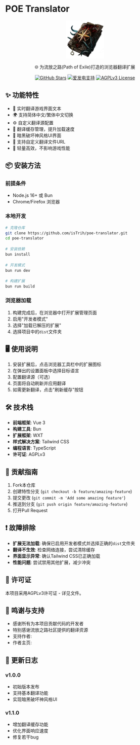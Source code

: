 # POE Translator

<div align="center">
  <img src="assets/icon.png" width="120" alt="POE Translator Logo">
  <p>🌐 为流放之路(Path of Exile)打造的浏览器翻译扩展</p>
  <div>
    <a href="https://github.com/isTrih/poe-translator"><img src="https://img.shields.io/github/stars/isTrih/poe-translator?style=social" alt="GitHub Stars"></a>
    <a href="https://afdian.tv/a/istrih"><img src="https://img.shields.io/badge/爱发电-支持作者-orange" alt="爱发电支持"></a>
    <a href="https://www.gnu.org/licenses/agpl-3.0.html"><img src="https://img.shields.io/badge/License-AGPLv3-blue.svg" alt="AGPLv3 License"></a>
  </div>
</div>

## ✨ 功能特性

- 🔄 实时翻译游戏界面文本
- 🌍 支持简体中文/繁体中文切换
- ⚙️ 自定义翻译源配置
- 💾 翻译缓存管理，提升加载速度
- 🎨 暗黑破坏神风格UI界面
- 🔧 支持自定义翻译文件URL
- 🚀 轻量高效，不影响游戏性能

## 📦 安装方法

### 前提条件
- Node.js 16+ 或 Bun
- Chrome/Firefox 浏览器

### 本地开发
```bash
# 克隆仓库
git clone https://github.com/isTrih/poe-translator.git
cd poe-translator

# 安装依赖
bun install

# 开发模式
bun run dev

# 构建扩展
bun run build
```

### 浏览器加载
1. 构建完成后，在浏览器中打开扩展管理页面
2. 启用"开发者模式"
3. 选择"加载已解压的扩展"
4. 选择项目中的`dist`文件夹

## 🖥️ 使用说明

1. 安装扩展后，点击浏览器工具栏中的扩展图标
2. 在弹出的设置面板中选择目标语言
3. 配置翻译源（可选）
4. 页面将自动刷新并应用翻译
5. 如需更新翻译，点击"刷新缓存"按钮

## 🛠️ 技术栈
- **前端框架**: Vue 3
- **构建工具**: Bun
- **扩展框架**: WXT
- **样式解决方案**: Tailwind CSS
- **编程语言**: TypeScript
- **许可证**: AGPLv3

## 🤝 贡献指南
1. Fork本仓库
2. 创建特性分支 (`git checkout -b feature/amazing-feature`)
3. 提交更改 (`git commit -m 'Add some amazing feature'`)
4. 推送到分支 (`git push origin feature/amazing-feature`)
5. 打开Pull Request

## ❗ 故障排除
- **扩展无法加载**: 确保已启用开发者模式并选择正确的`dist`文件夹
- **翻译不生效**: 检查网络连接，尝试清除缓存
- **界面显示异常**: 确认Tailwind CSS已正确加载
- **性能问题**: 尝试禁用其他扩展，减少冲突

## 📄 许可证
本项目采用AGPLv3许可证 - 详见<mcfile name="LICENSE" path="/Users/trih/Downloads/poeProject/poe-translator/LICENSE"></mcfile>文件。

## 🙏 鸣谢与支持
- 感谢所有为本项目贡献代码的开发者
- 特别感谢流放之路社区提供的翻译资源
- 支持作者: <mcurl name="爱发电" url="https://afdian.tv/a/istrih"></mcurl>
- 作者主页: <mcurl name="踩蘑菇" url="https://www.caimogu.cc/author/istrih"></mcurl>

## 📝 更新日志
### v1.0.0
- 初始版本发布
- 支持基本翻译功能
- 实现暗黑破坏神风格UI

### v1.1.0
- 增加翻译缓存功能
- 优化界面响应速度
- 修复若干bug
